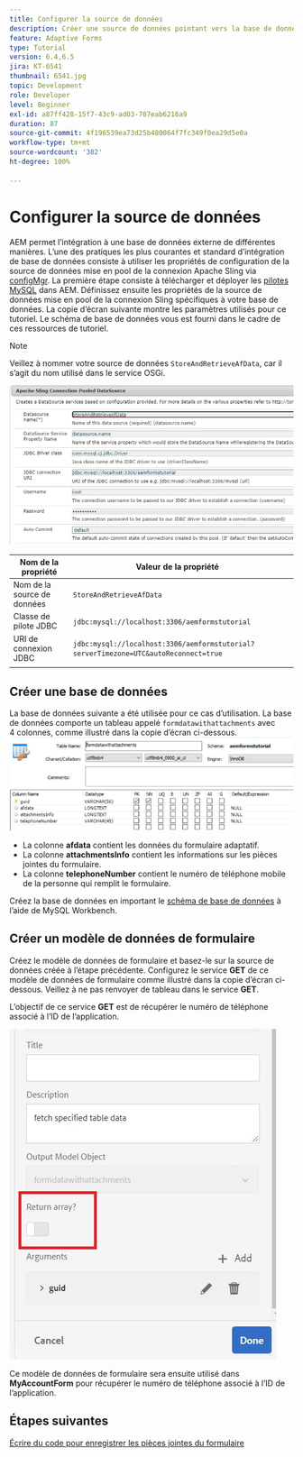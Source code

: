 ```yaml
---
title: Configurer la source de données
description: Créer une source de données pointant vers la base de données MySQL
feature: Adaptive Forms
type: Tutorial
version: 6.4,6.5
jira: KT-6541
thumbnail: 6541.jpg
topic: Development
role: Developer
level: Beginner
exl-id: a87ff428-15f7-43c9-ad03-707eab6216a9
duration: 87
source-git-commit: 4f196539ea73d25b480064f7fc349f0ea29d5e0a
workflow-type: tm+mt
source-wordcount: '302'
ht-degree: 100%

---
```


# Configurer la source de données

AEM permet l’intégration à une base de données externe de différentes manières. L’une des pratiques les plus courantes et standard d’intégration de base de données consiste à utiliser les propriétés de configuration de la source de données mise en pool de la connexion Apache Sling via [configMgr](http://localhost:4502/system/console/configMgr).
La première étape consiste à télécharger et déployer les [pilotes MySQL](https://mvnrepository.com/artifact/mysql/mysql-connector-java) dans AEM.
Définissez ensuite les propriétés de la source de données mise en pool de la connexion Sling spécifiques à votre base de données. La copie d’écran suivante montre les paramètres utilisés pour ce tutoriel. Le schéma de base de données vous est fourni dans le cadre de ces ressources de tutoriel.

>[!NOTE]
>Veillez à nommer votre source de données `StoreAndRetrieveAfData`, car il s’agit du nom utilisé dans le service OSGi.


![data-source](assets/data-source.JPG)

| Nom de la propriété | Valeur de la propriété |   |
|---------------------|------------------------------------------------------------------------------------|---|
| Nom de la source de données | `StoreAndRetrieveAfData` |   |
| Classe de pilote JDBC | `jdbc:mysql://localhost:3306/aemformstutorial` |   |
| URI de connexion JDBC | `jdbc:mysql://localhost:3306/aemformstutorial?serverTimezone=UTC&autoReconnect=true` |   |
|                     |                                                                                    |   |


## Créer une base de données


La base de données suivante a été utilisée pour ce cas d’utilisation. La base de données comporte un tableau appelé `formdatawithattachments` avec 4 colonnes, comme illustré dans la copie d’écran ci-dessous.
![data-base](assets/table-schema.JPG)

* La colonne **afdata** contient les données du formulaire adaptatif.
* La colonne **attachmentsInfo** contient les informations sur les pièces jointes du formulaire.
* La colonne **telephoneNumber** contient le numéro de téléphone mobile de la personne qui remplit le formulaire.

Créez la base de données en important le [schéma de base de données](assets/data-base-schema.sql) à l’aide de MySQL Workbench.

## Créer un modèle de données de formulaire

Créez le modèle de données de formulaire et basez-le sur la source de données créée à l’étape précédente.
Configurez le service **GET** de ce modèle de données de formulaire comme illustré dans la copie d’écran ci-dessous.
Veillez à ne pas renvoyer de tableau dans le service **GET**.

L’objectif de ce service **GET** est de récupérer le numéro de téléphone associé à l’ID de l’application.

![get-service](assets/get-service.JPG)

Ce modèle de données de formulaire sera ensuite utilisé dans **MyAccountForm** pour récupérer le numéro de téléphone associé à l’ID de l’application.

## Étapes suivantes

[Écrire du code pour enregistrer les pièces jointes du formulaire](./store-form-attachments.md)
